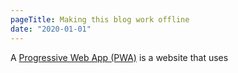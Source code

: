 ```yaml
---
pageTitle: Making this blog work offline
date: "2020-01-01"
---
```


A [Progressive Web App (PWA)](https://developer.mozilla.org/en-US/docs/Web/Progressive_web_apps) is a website that uses
